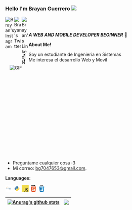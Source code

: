 ### Hello I'm Brayan Guerrero <img src="https://media.giphy.com/media/hvRJCLFzcasrR4ia7z/giphy.gif" width="25px">

<a href="https://www.instagram.com/_besgo_/">
  <img align="left" alt="Brayan's Instagram" width="28px" src="https://img.icons8.com/fluency/48/000000/instagram-new.png"/>
</a>
<a href="https://twitter.com/@BesgoXD">
  <img align="left" alt="Brayan's Twitter" width="24px" src="https://raw.githubusercontent.com/peterthehan/peterthehan/master/assets/twitter.svg" />
</a>
<a href="https://www.linkedin.com/in/brayan-stewart-guerrero-ordo%C3%B1ez-2950a6225/">
  <img align="left" alt="Brayan's LinkedIN" width="22px" src="https://raw.githubusercontent.com/peterthehan/peterthehan/master/assets/linkedin.svg" />
</a>


<img align="right" alt="GIF" src="https://raw.githubusercontent.com/abhisheknaiidu/abhisheknaiidu/master/code.gif" width="490" height="300"/>

<br />
<br />

***A WEB AND MOBILE DEVELOPER BEGINNER*** 🚀

**About Me!**

- Soy un estudiante de Ingenieria en Sistemas
- Me interesa el desarrollo Web y Movil
- Preguntame cualquier cosa :3 
- Mi correo: [bg7047653@gmail.com](mailto:bg7047653@gmail.com).

**Languages:**  

<code><img height="22" src="https://raw.githubusercontent.com/github/explore/80688e429a7d4ef2fca1e82350fe8e3517d3494d/topics/java/java.png"></code>
<code><img height="22" src="https://raw.githubusercontent.com/github/explore/80688e429a7d4ef2fca1e82350fe8e3517d3494d/topics/python/python.png"></code>
<code><img height="22" src="https://raw.githubusercontent.com/github/explore/80688e429a7d4ef2fca1e82350fe8e3517d3494d/topics/javascript/javascript.png"></code>
<code><img height="22" src="https://raw.githubusercontent.com/github/explore/80688e429a7d4ef2fca1e82350fe8e3517d3494d/topics/html/html.png"></code>
<code><img height="22" src="https://raw.githubusercontent.com/github/explore/80688e429a7d4ef2fca1e82350fe8e3517d3494d/topics/css/css.png"></code>

| <a href="https://github.com/anuraghazra/github-readme-stats"><img align="center" src="https://github-readme-stats.vercel.app/api?username=BrayanSGuerrero&show_icons=true&include_all_commits=true&theme=tokyonight&hide_border=true" alt="Anurag's github stats" /></a> | <a href="https://github.com/anuraghazra/github-readme-stats"><img align="center" src="https://github-readme-stats.vercel.app/api/top-langs/?username=BrayanSGuerrero&layout=compact&theme=tokyonight&hide_border=true" /></a> |
| ------------- | ------------- |
